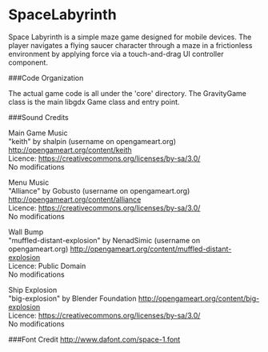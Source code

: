 # SpaceLabyrinth

Space Labyrinth is a simple maze game designed for mobile devices. The player navigates a flying saucer character through a maze in a frictionless environment by applying force via a touch-and-drag UI controller component. 

###Code Organization

The actual game code is all under the 'core' directory. The GravityGame class is the main libgdx Game class and entry point.

###Sound Credits

Main Game Music  
"keith" by shalpin (username on opengameart.org) http://opengameart.org/content/keith  
Licence: https://creativecommons.org/licenses/by-sa/3.0/  
No modifications  
  
Menu Music  
"Alliance" by Gobusto (username on opengameart.org) http://opengameart.org/content/alliance  
Licence: https://creativecommons.org/licenses/by-sa/3.0/  
No modifications  

Wall Bump  
"muffled-distant-explosion" by NenadSimic (username on opengameart.org)   http://opengameart.org/content/muffled-distant-explosion  
Licence: Public Domain  
No modifications  

Ship Explosion  
"big-explosion" by Blender Foundation http://opengameart.org/content/big-explosion  
Licence: https://creativecommons.org/licenses/by-sa/3.0/  
No modifications  


###Font Credit
http://www.dafont.com/space-1.font





